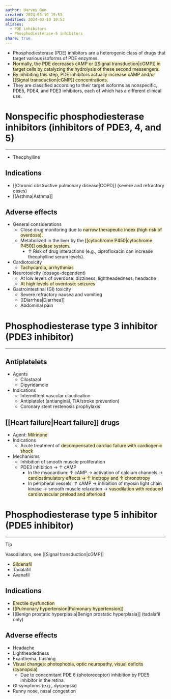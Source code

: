 ```yaml
---
author: Harvey Guo
created: 2024-03-10 19:53
modified: 2024-03-10 19:53
aliases:
  - PDE inhibitors
  - Phosphodiesterase-5 inhibitors
share: true
---
```

- Phosphodiesterase (PDE) inhibitors are a heterogenic class of drugs that target various isoforms of PDE enzymes. 
- <span style="background:rgba(240, 200, 0, 0.2)">Normally, the PDE decreases cAMP or [[Signal transduction|cGMP]] in target cells by catalyzing the hydrolysis of these second messengers. </span>
- <span style="background:rgba(240, 200, 0, 0.2)">By inhibiting this step, PDE inhibitors actually increase cAMP and/or [[Signal transduction|cGMP]] concentrations. </span>
- They are classified according to their target isoforms as nonspecific, PDE5, PDE4, and PDE3 inhibitors, each of which has a different clinical use.
# Nonspecific phosphodiesterase inhibitors (inhibitors of PDE3, 4, and 5)
---
- Theophylline
## Indications
- [[Chronic obstructive pulmonary disease|COPD]] (severe and refractory cases)
- [[Asthma|Asthma]]
## Adverse effects
- General considerations
	- Close drug monitoring due to <span style="background:rgba(240, 200, 0, 0.2)">narrow therapeutic index (high risk of overdose).</span>
	- Metabolized in the liver by the <span style="background:rgba(240, 200, 0, 0.2)">[[cytochrome P450|cytochrome P450]] oxidase system.</span>
		- ↑ Risk of drug interactions (e.g., ciprofloxacin can increase theophylline serum levels).
- Cardiotoxicity
	- <span style="background:rgba(240, 200, 0, 0.2)">Tachycardia, arrhythmias</span>
- Neurotoxicity (dosage-dependent)
	- At low levels of overdose: dizziness, lightheadedness, headache
	- <span style="background:rgba(240, 200, 0, 0.2)">At high levels of overdose: seizures</span>
- Gastrointestinal (GI) toxicity
	- Severe refractory nausea and vomiting
	- [[Diarrhea|Diarrhea]]
	- Abdominal pain
# Phosphodiesterase type 3 inhibitor (PDE3 inhibitor)
---
## Antiplatelets
- Agents
	- Cilostazol
	- Dipyridamole
- Indications
	- Intermittent vascular claudication
	- Antiplatelet (antianginal, TIA/stroke prevention)
	- Coronary stent restenosis prophylaxis
## [[Heart failure|Heart failure]] drugs
- Agent: <span style="background:rgba(240, 200, 0, 0.2)">Milrinone</span>
- Indications
	- Acute treatment of <span style="background:rgba(240, 200, 0, 0.2)">decompensated cardiac failure with cardiogenic shock</span>
- Mechanisms
	- Inhibition of smooth muscle proliferation
	- PDE3 inhibition → ↑ cAMP 
		- In the myocardium: ↑ cAMP → activation of calcium channels → <span style="background:rgba(240, 200, 0, 0.2)">cardiostimulatory effects → ↑ inotropy and ↑ chronotropy</span>
		- In peripheral vessels: ↑ cAMP → inhibition of myosin light chain kinase → smooth muscle relaxation → <span style="background:rgba(240, 200, 0, 0.2)">vasodilation with reduced cardiovascular preload and afterload</span>

# Phosphodiesterase type 5 inhibitor (PDE5 inhibitor) 
---
>[!tip] 
>Vasodilators, see [[Signal transduction|cGMP]] 
- <span style="background:rgba(240, 200, 0, 0.2)">Sildenafil</span>
- Tadalafil
- Avanafil
## Indications
- <span style="background:rgba(240, 200, 0, 0.2)">Erectile dysfunction</span>
- <span style="background:rgba(240, 200, 0, 0.2)">[[Pulmonary hypertension|Pulmonary hypertension]]</span>
- [[Benign prostatic hyperplasia|Benign prostatic hyperplasia]] (tadalafil only)
## Adverse effects
- Headache
- Lightheadedness
- Exanthema, flushing 
- <span style="background:rgba(240, 200, 0, 0.2)">Visual changes: photophobia, optic neuropathy, visual deficits (cyanopsia)</span>
	- Due to concomitant PDE 6 (photoreceptor) inhibition by PDE5 inhibitor in the retina.
- GI symptoms (e.g., dyspepsia)
- Runny nose, nasal congestion